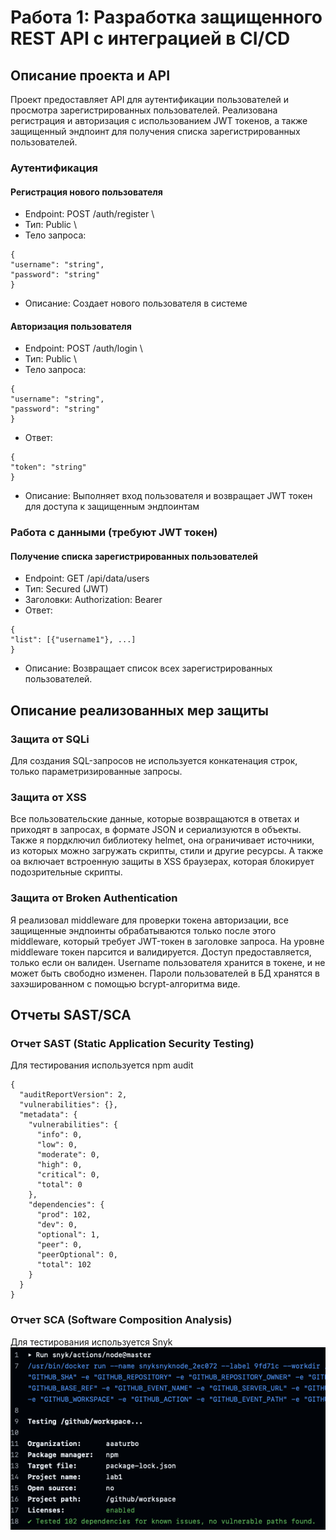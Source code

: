 # Работа 1: Разработка защищенного REST API с интеграцией в CI/CD

## Описание проекта и API
Проект предоставляет API для аутентификации пользователей и просмотра зарегистрированных пользователей.
Реализована регистрация и авторизация с использованием JWT токенов,
а также защищенный эндпоинт для получения списка зарегистрированных пользователей.

### Аутентификация

#### Регистрация нового пользователя

- Endpoint: POST /auth/register \
- Тип: Public \
- Тело запроса:
```
{
"username": "string",
"password": "string"
}
```
- Описание: Создает нового пользователя в системе

#### Авторизация пользователя

- Endpoint: POST /auth/login \
- Тип: Public \
- Тело запроса:
```
{
"username": "string",
"password": "string"
}
```
- Ответ:
```
{
"token": "string"
}
```
- Описание: Выполняет вход пользователя и возвращает JWT токен для доступа к защищенным эндпоинтам

### Работа с данными (требуют JWT токен)

#### Получение списка зарегистрированных пользователей

- Endpoint: GET /api/data/users
- Тип: Secured (JWT)
- Заголовки: Authorization: Bearer <token>
- Ответ:
```
{
"list": [{"username1"}, ...]
}
```
- Описание: Возвращает список всех зарегистрированных пользователей.

## Описание реализованных мер защиты

### Защита от SQLi
Для создания SQL-запросов не используется конкатенация строк,
только параметризированные запросы. 

### Защита от XSS
Все пользовательские данные, которые возвращаются в ответах и приходят в запросах,
в формате JSON и сериализуются в объекты. Также я пордключил библиотеку helmet,
она ограничивает источники, из которых можно загружать скрипты, стили и другие ресурсы.
А также оа включает встроенную защиты в XSS браузерах, которая блокирует подозрительные скрипты.

### Защита от Broken Authentication
Я реализовал middleware для проверки токена авторизации, все защищенные
эндпоинты обрабатываются только после этого middleware, который требует
JWT-токен в заголовке запроса. На уровне middleware токен парсится и валидируется.
Доступ предоставляется, только если он валиден. Username пользователя хранится в токене, и не может быть свободно изменен.
Пароли пользователей в БД хранятся в захэшированном с помощью bcrypt-алгоритма виде.

## Отчеты SAST/SCA

### Отчет SAST (Static Application Security Testing)
Для тестирования используется npm audit
```
{
  "auditReportVersion": 2,
  "vulnerabilities": {},
  "metadata": {
    "vulnerabilities": {
      "info": 0,
      "low": 0,
      "moderate": 0,
      "high": 0,
      "critical": 0,
      "total": 0
    },
    "dependencies": {
      "prod": 102,
      "dev": 0,
      "optional": 1,
      "peer": 0,
      "peerOptional": 0,
      "total": 102
    }
  }
}
```

### Отчет SCA (Software Composition Analysis)

Для тестирования используется Snyk
<img src="./img/snyk.png">